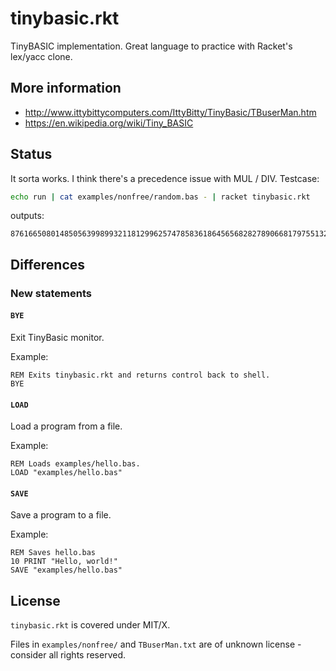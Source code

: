 # tinybasic.rkt

TinyBASIC implementation. Great language to practice with Racket's
lex/yacc clone.

## More information

- http://www.ittybittycomputers.com/IttyBitty/TinyBasic/TBuserMan.htm
- https://en.wikipedia.org/wiki/Tiny_BASIC

## Status

It sorta works.  I think there's a precedence issue with MUL / DIV.  Testcase:

```bash
echo run | cat examples/nonfree/random.bas - | racket tinybasic.rkt
```

outputs:

```
876166508014850563998993211812996257478583618645656828278906681797551328261158485532314783354491418866361211127119281689656470
```

## Differences

### New statements

#### `BYE`

Exit TinyBasic monitor.

Example:

```basic
REM Exits tinybasic.rkt and returns control back to shell.
BYE
```

#### `LOAD`

Load a program from a file.

Example:

```basic
REM Loads examples/hello.bas.
LOAD "examples/hello.bas"
```

#### `SAVE`

Save a program to a file.

Example:

```basic
REM Saves hello.bas
10 PRINT "Hello, world!"
SAVE "examples/hello.bas"
```

## License

`tinybasic.rkt` is covered under MIT/X.

Files in `examples/nonfree/` and `TBuserMan.txt` are of unknown license - consider all rights reserved.
